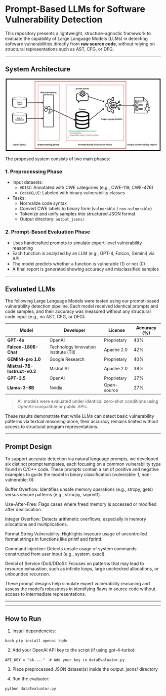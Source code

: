 # Prompt-Based LLMs for Software Vulnerability Detection

This repository presents a lightweight, structure-agnostic framework to evaluate the capability of Large Language Models (LLMs) in detecting software vulnerabilities directly from **raw source code**, without relying on structural representations such as AST, CFG, or DFG.

---

## System Architecture

![architecture](photo_5866124925276900285_y.jpg)

The proposed system consists of two main phases:

### 1. **Preprocessing Phase**
- Input datasets: 
  - `VDISC`: Annotated with CWE categories (e.g., CWE-119, CWE-476)
  - `CodeXGLUE`: Labeled with binary vulnerability classes
- Tasks:
  - Normalize code syntax
  - Convert CWE labels to binary form (`vulnerable` / `non-vulnerable`)
  - Tokenize and unify samples into structured JSON format
  - Output directory: `output_jsons/`

### 2. **Prompt-Based Evaluation Phase**
- Uses handcrafted prompts to simulate expert-level vulnerability reasoning
- Each function is analyzed by an LLM (e.g., GPT-4, Falcon, Gemini) via API
- The model predicts whether a function is vulnerable (1) or not (0)
- A final report is generated showing accuracy and misclassified samples

---

## Evaluated LLMs

The following Large Language Models were tested using our prompt-based vulnerability detection pipeline. Each model received identical prompts and code samples, and their accuracy was measured without any structural code input (e.g., no AST, CFG, or DFG):

| Model                     | Developer                           | License        | Accuracy (%) |
|---------------------------|-------------------------------------|----------------|--------------|
| **GPT-4o**                | OpenAI                              | Proprietary    | 43%          |
| **Falcon-180B-Chat**      | Technology Innovation Institute (TII) | Apache 2.0     | 42%          |
| **GEMINI-pro 1.0**        | Google Research                     | Proprietary    | 40%          |
| **Mistral-7B-Instruct-v0.2** | Mistral AI                        | Apache 2.0     | 38%          |
| **GPT-3.5**               | OpenAI                              | Proprietary    | 37%          |
| **Llama-3-8B**            | Nvidia                              | Open-source    | 27%          |

> All models were evaluated under identical zero-shot conditions using OpenAI-compatible or public APIs.

These results demonstrate that while LLMs can detect basic vulnerability patterns via textual reasoning alone, their accuracy remains limited without access to structural program representations.


---

## Prompt Design
To support accurate detection via natural language prompts, we developed six distinct prompt templates, each focusing on a common vulnerability type found in C/C++ code. These prompts contain a set of positive and negative examples to guide the model in binary classification (vulnerable: 1, non-vulnerable: 0):

Buffer Overflow: Identifies unsafe memory operations (e.g., strcpy, gets) versus secure patterns (e.g., strncpy, snprintf).

Use-After-Free: Flags cases where freed memory is accessed or modified after deallocation.

Integer Overflow: Detects arithmetic overflows, especially in memory allocations and multiplications.

Format String Vulnerability: Highlights insecure usage of uncontrolled format strings in functions like printf and fprintf.

Command Injection: Detects unsafe usage of system commands constructed from user input (e.g., system, execl).

Denial of Service (DoS/DDoS): Focuses on patterns that may lead to resource exhaustion, such as infinite loops, large unchecked allocations, or unbounded recursion.

These prompt designs help simulate expert vulnerability reasoning and assess the model’s robustness in identifying flaws in source code without access to intermediate representations.


---

---

## How to Run

1. Install dependencies:

```bash pip install openai tqdm```

2. Add your OpenAI API key to the script (if using gpt-4-turbo):
   
```API_KEY = "sk-..."  # Add your key in dataEvaluator.py```

3. Place preprocessed JSON dataset(s) inside the output_jsons/ directory


4. Run the evaluator:

 ```python dataEvaluator.py ```


